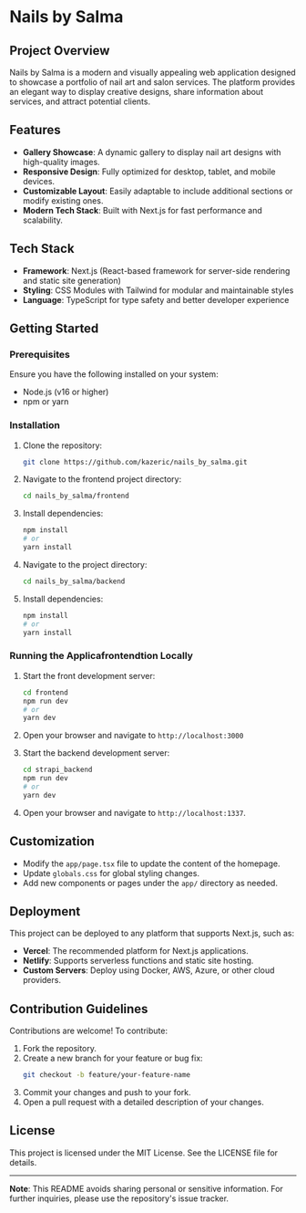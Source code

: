# Nails by Salma

## Project Overview

Nails by Salma is a modern and visually appealing web application designed to showcase a portfolio of nail art and salon services. The platform provides an elegant way to display creative designs, share information about services, and attract potential clients.

## Features

- **Gallery Showcase**: A dynamic gallery to display nail art designs with high-quality images.
- **Responsive Design**: Fully optimized for desktop, tablet, and mobile devices.
- **Customizable Layout**: Easily adaptable to include additional sections or modify existing ones.
- **Modern Tech Stack**: Built with Next.js for fast performance and scalability.

## Tech Stack

- **Framework**: Next.js (React-based framework for server-side rendering and static site generation)
- **Styling**: CSS Modules with Tailwind for modular and maintainable styles
- **Language**: TypeScript for type safety and better developer experience

## Getting Started

### Prerequisites

Ensure you have the following installed on your system:

- Node.js (v16 or higher)
- npm or yarn

### Installation

1. Clone the repository:
   ```bash
   git clone https://github.com/kazeric/nails_by_salma.git
   ```
2. Navigate to the frontend project directory:
   ```bash
   cd nails_by_salma/frontend
   ```
3. Install dependencies:

   ```bash
   npm install
   # or
   yarn install
   ```

4. Navigate to the project directory:
   ```bash
   cd nails_by_salma/backend
   ```
5. Install dependencies:
   ```bash
   npm install
   # or
   yarn install
   ```

### Running the Applicafrontendtion Locally

1. Start the front development server:
   ```bash
   cd frontend 
   npm run dev
   # or
   yarn dev
   ```
2. Open your browser and navigate to `http://localhost:3000`

3. Start the backend development server:
   ```bash
   cd strapi_backend
   npm run dev
   # or
   yarn dev
   ```
4. Open your browser and navigate to `http://localhost:1337`.

## Customization

- Modify the `app/page.tsx` file to update the content of the homepage.
- Update `globals.css` for global styling changes.
- Add new components or pages under the `app/` directory as needed.

## Deployment

This project can be deployed to any platform that supports Next.js, such as:

- **Vercel**: The recommended platform for Next.js applications.
- **Netlify**: Supports serverless functions and static site hosting.
- **Custom Servers**: Deploy using Docker, AWS, Azure, or other cloud providers.

## Contribution Guidelines

Contributions are welcome! To contribute:

1. Fork the repository.
2. Create a new branch for your feature or bug fix:
   ```bash
   git checkout -b feature/your-feature-name
   ```
3. Commit your changes and push to your fork.
4. Open a pull request with a detailed description of your changes.

## License

This project is licensed under the MIT License. See the LICENSE file for details.

---

**Note**: This README avoids sharing personal or sensitive information. For further inquiries, please use the repository's issue tracker.
